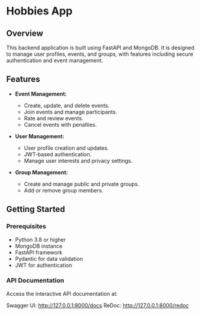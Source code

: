 # Hobbies App

## Overview

This backend application is built using FastAPI and MongoDB. It is designed to manage user profiles, events, and groups, with features including secure authentication and event management.

## Features

- **Event Management:**
  - Create, update, and delete events.
  - Join events and manage participants.
  - Rate and review events.
  - Cancel events with penalties.

- **User Management:**
  - User profile creation and updates.
  - JWT-based authentication.
  - Manage user interests and privacy settings.

- **Group Management:**
  - Create and manage public and private groups.
  - Add or remove group members.

## Getting Started

### Prerequisites

- Python 3.8 or higher
- MongoDB instance
- FastAPI framework
- Pydantic for data validation
- JWT for authentication

### API Documentation
Access the interactive API documentation at:

Swagger UI: http://127.0.0.1:8000/docs
ReDoc: http://127.0.0.1:8000/redoc

